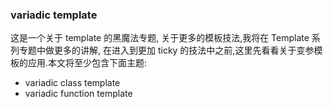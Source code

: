 ### variadic template

这是一个关于 template 的黑魔法专题, 关于更多的模板技法,我将在 Template 系列专题中做更多的讲解,
在进入到更加 ticky 的技法中之前,这里先看看关于变参模板的应用.本文将至少包含下面主题:

* variadic class template
* variadic function template
